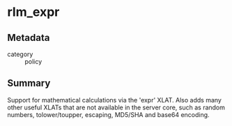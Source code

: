 # rlm_expr
## Metadata
<dl>
  <dt>category</dt><dd>policy</dd>
</dl>

## Summary

Support for mathematical calculations via the 'expr' XLAT. Also
adds many other useful XLATs that are not available in the server
core, such as random numbers, tolower/toupper, escaping, MD5/SHA and
base64 encoding.
